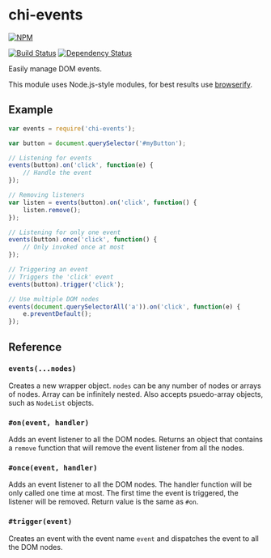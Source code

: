 # chi-events

[![NPM](https://nodei.co/npm/chi-events.png?compact=true)](https://nodei.co/npm/chi-events/)

[![Build Status](https://drone.io/github.com/conradz/chi-events/status.png)](https://drone.io/github.com/conradz/chi-events/latest)
[![Dependency Status](https://gemnasium.com/conradz/chi-classes.png)](https://gemnasium.com/conradz/chi-classes)

Easily manage DOM events.

This module uses Node.js-style modules, for best results use
[browserify](https://github.com/substack/node-browserify).

## Example

```js
var events = require('chi-events');

var button = document.querySelector('#myButton');

// Listening for events
events(button).on('click', function(e) {
    // Handle the event
});

// Removing listeners
var listen = events(button).on('click', function() {
    listen.remove();
});

// Listening for only one event
events(button).once('click', function() {
    // Only invoked once at most
});

// Triggering an event
// Triggers the 'click' event
events(button).trigger('click');

// Use multiple DOM nodes
events(document.querySelectorAll('a')).on('click', function(e) {
    e.preventDefault();
});
```

## Reference

### `events(...nodes)`

Creates a new wrapper object. `nodes` can be any number of nodes or arrays of
nodes. Array can be infinitely nested. Also accepts psuedo-array objects, such
as `NodeList` objects.

### `#on(event, handler)`

Adds an event listener to all the DOM nodes. Returns an object that contains a
`remove` function that will remove the event listener from all the nodes.

### `#once(event, handler)`

Adds an event listener to all the DOM nodes. The handler function will be only
called one time at most. The first time the event is triggered, the listener
will be removed. Return value is the same as `#on`.

### `#trigger(event)`

Creates an event with the event name `event` and dispatches the event to all the
DOM nodes.